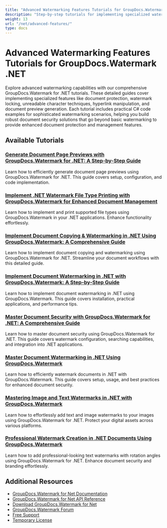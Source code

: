 ```yaml
---
title: "Advanced Watermarking Features Tutorials for GroupDocs.Watermark .NET"
description: "Step-by-step tutorials for implementing specialized watermarking techniques, protection features, and document preview with GroupDocs.Watermark for .NET."
weight: 13
url: "/net/advanced-features/"
type: docs
---
```

# Advanced Watermarking Features Tutorials for GroupDocs.Watermark .NET

Explore advanced watermarking capabilities with our comprehensive GroupDocs.Watermark for .NET tutorials. These detailed guides cover implementing specialized features like document protection, watermark locking, unreadable character techniques, hyperlink manipulation, and document preview generation. Each tutorial includes practical C# code examples for sophisticated watermarking scenarios, helping you build robust document security solutions that go beyond basic watermarking to provide enhanced document protection and management features.

## Available Tutorials

### [Generate Document Page Previews with GroupDocs.Watermark for .NET&#58; A Step-by-Step Guide](./generate-document-page-previews-groupdocs-watermark-dotnet/)
Learn how to efficiently generate document page previews using GroupDocs.Watermark for .NET. This guide covers setup, configuration, and code implementation.

### [Implement .NET Watermark File Type Printing with GroupDocs.Watermark for Enhanced Document Management](./implement-net-watermark-file-type-printing-groupdocs/)
Learn how to implement and print supported file types using GroupDocs.Watermark in your .NET applications. Enhance functionality effortlessly.

### [Implement Document Copying & Watermarking in .NET Using GroupDocs.Watermark&#58; A Comprehensive Guide](./implement-document-copying-watermarking-groupdocs-watermark-dotnet/)
Learn how to implement document copying and watermarking using GroupDocs.Watermark for .NET. Streamline your document workflows with this detailed guide.

### [Implement Document Watermarking in .NET with GroupDocs.Watermark&#58; A Step-by-Step Guide](./implement-net-document-watermarking-groupdocs/)
Learn how to implement document watermarking in .NET using GroupDocs.Watermark. This guide covers installation, practical applications, and performance tips.

### [Master Document Security with GroupDocs.Watermark for .NET&#58; A Comprehensive Guide](./mastering-document-security-groupdocs-watermark-net-guide/)
Learn how to master document security using GroupDocs.Watermark for .NET. This guide covers watermark configuration, searching capabilities, and integration into .NET applications.

### [Master Document Watermarking in .NET Using GroupDocs.Watermark](./efficient-document-watermarking-net-groupdocs/)
Learn how to efficiently watermark documents in .NET with GroupDocs.Watermark. This guide covers setup, usage, and best practices for enhanced document security.

### [Mastering Image and Text Watermarks in .NET with GroupDocs.Watermark](./groupdocs-watermark-net-image-text-watermarks/)
Learn how to effortlessly add text and image watermarks to your images using GroupDocs.Watermark for .NET. Protect your digital assets across various platforms.

### [Professional Watermark Creation in .NET Documents Using GroupDocs.Watermark](./professional-watermark-creation-net-groupdocs/)
Learn how to add professional-looking text watermarks with rotation angles using GroupDocs.Watermark for .NET. Enhance document security and branding effortlessly.

## Additional Resources

- [GroupDocs.Watermark for Net Documentation](https://docs.groupdocs.com/watermark/net/)
- [GroupDocs.Watermark for Net API Reference](https://reference.groupdocs.com/watermark/net/)
- [Download GroupDocs.Watermark for Net](https://releases.groupdocs.com/watermark/net/)
- [GroupDocs.Watermark Forum](https://forum.groupdocs.com/c/watermark)
- [Free Support](https://forum.groupdocs.com/)
- [Temporary License](https://purchase.groupdocs.com/temporary-license/)
